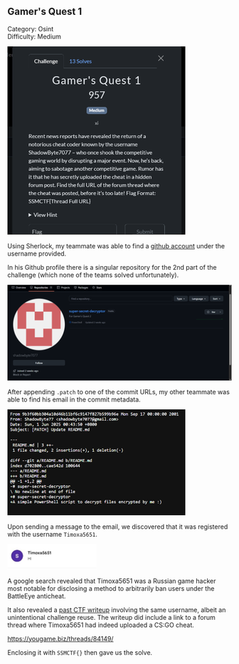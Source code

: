 ## Gamer's Quest 1

Category: Osint  
Difficulty: Medium

<img src="images/challenge.png" width=400>

Using Sherlock, my teammate was able to find a [github account](https://github.com/shadowbyte7077) under the username provided.  

In his Github profile there is a singular repository for the 2nd part of the challenge (which none of the teams solved unfortunately).

<img src="images/repo.png" width=600>

After appending `.patch` to one of the commit URLs, my other teammate was able to find his email in the commit metadata.  

<img src="images/metadata.png" width=400>

Upon sending a message to the email, we discovered that it was registered with the username `Timoxa5651`.

<img src="images/email.jpeg" width=200>

A google search revealed that Timoxa5651 was a Russian game hacker most notable for disclosing a method to arbitrarily ban users under the BattleEye anticheat.  

It also revealed a [past CTF writeup](https://0xdarkeagle.medium.com/0xl4ugh-ctf-osint-challenges-81280d08702d) involving the same username, albeit an unintentional challenge reuse. The writeup did include a link to a forum thread where Timoxa5651 had indeed uploaded a CS:GO cheat.  

https://yougame.biz/threads/84149/  

Enclosing it with `SSMCTF{}` then gave us the solve.
